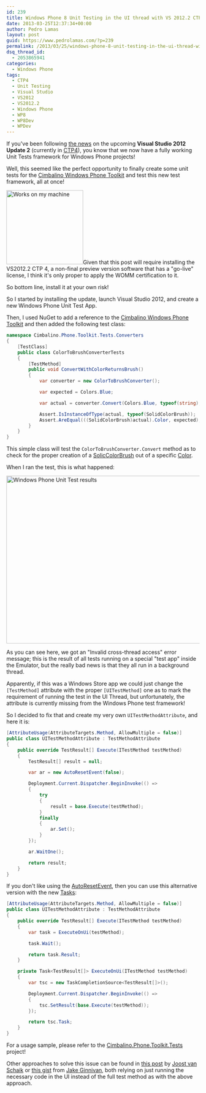 ```yaml
---
id: 239
title: Windows Phone 8 Unit Testing in the UI thread with VS 2012.2 CTP4
date: 2013-03-25T12:37:34+00:00
author: Pedro Lamas
layout: post
guid: https://www.pedrolamas.com/?p=239
permalink: /2013/03/25/windows-phone-8-unit-testing-in-the-ui-thread-with-vs-2012-2-ctp4/
dsq_thread_id:
  - 2053865941
categories:
  - Windows Phone
tags:
  - CTP4
  - Unit Testing
  - Visual Studio
  - VS2012
  - VS2012.2
  - Windows Phone
  - WP8
  - WP8Dev
  - WPDev
---
```

If you've been following <a href="http://blogs.msdn.com/b/visualstudioalm/archive/2013/01/31/windows-phone-unit-tests-in-visual-studio-2012-update-2.aspx">the news</a> on the upcoming <strong>Visual Studio 2012 Update 2</strong> (currently in <a href="http://go.microsoft.com/fwlink/?LinkId=273878">CTP4</a>), you know that we now have a fully working Unit Tests framework for Windows Phone projects!

Well, this seemed like the perfect opportunity to finally create some unit tests for the <a href="http://cimbalino.org">Cimbalino Windows Phone Toolkit</a> and test this new test framework, all at once!

<img class="alignright size-full wp-image-174 clear" src="https://www.pedrolamas.com/wp-content/uploads/2013/02/Works-on-my-machine.png" alt="Works on my machine" width="200" height="193" />Given that this post will require installing the VS2012.2 CTP 4, a non-final preview version software that has a "go-live" license, I think it's only proper to apply the WOMM certification to it.

So bottom line, install it at your own risk!

So I started by installing the update, launch Visual Studio 2012, and create a new Windows Phone Unit Test App.

Then, I used NuGet to add a reference to the <a href="http://nuget.org/packages/Cimbalino.Phone.Toolkit">Cimbalino Windows Phone Toolkit</a> and then added the following test class:

```csharp
namespace Cimbalino.Phone.Toolkit.Tests.Converters
{
    [TestClass]
    public class ColorToBrushConverterTests
    {
        [TestMethod]
        public void ConvertWithColorReturnsBrush()
        {
            var converter = new ColorToBrushConverter();

            var expected = Colors.Blue;

            var actual = converter.Convert(Colors.Blue, typeof(string), null, CultureInfo.CurrentCulture);

            Assert.IsInstanceOfType(actual, typeof(SolidColorBrush));
            Assert.AreEqual(((SolidColorBrush)actual).Color, expected);
        }
    }
}
```

This simple class will test the <code>ColorToBrushConverter.Convert</code> method as to check for the proper creation of a <a href="http://msdn.microsoft.com/en-US/library/windowsphone/develop/system.windows.media.solidcolorbrush%28v=vs.105%29.aspx">SolicColorBrush</a> out of a specific <a href="http://msdn.microsoft.com/en-US/library/windowsphone/develop/system.windows.media.color%28v=vs.105%29.aspx">Color</a>.

When I ran the test, this is what happened:

<a href="https://www.pedrolamas.com/wp-content/uploads/2013/03/Windows-Phone-Unit-Test-results.png"><img class="alignnone size-full wp-image-242" src="https://www.pedrolamas.com/wp-content/uploads/2013/03/Windows-Phone-Unit-Test-results.png" alt="Windows Phone Unit Test results" width="691" height="437" /></a>

As you can see here, we got an "Invalid cross-thread access" error message; this is the result of all tests running on a special "test app" inside the Emulator, but the really bad news is that they all run in a background thread.

Apparently, if this was a Windows Store app we could just change the <code>[TestMethod]</code> attribute with the proper <code>[UITestMethod]</code> one as to mark the requirement of running the test in the UI Thread, but unfortunately, the attribute is currently missing from the Windows Phone test framework!

So I decided to fix that and create my very own <code>UITestMethodAttribute</code>, and here it is:

```csharp
[AttributeUsage(AttributeTargets.Method, AllowMultiple = false)]
public class UITestMethodAttribute : TestMethodAttribute
{
    public override TestResult[] Execute(ITestMethod testMethod)
    {
        TestResult[] result = null;

        var ar = new AutoResetEvent(false);

        Deployment.Current.Dispatcher.BeginInvoke(() =>
        {
            try
            {
                result = base.Execute(testMethod);
            }
            finally
            {
                ar.Set();
            }
        });

        ar.WaitOne();

        return result;
    }
}
```

If you don't like using the <a href="http://msdn.microsoft.com/en-US/library/windowsphone/develop/system.threading.autoresetevent%28v=vs.105%29.aspx">AutoResetEvent</a>, then you can use this alternative version with the new <a href="http://msdn.microsoft.com/en-us/library/windowsphone/develop/system.threading.tasks%28v=vs.105%29.aspx">Tasks</a>:

```csharp
[AttributeUsage(AttributeTargets.Method, AllowMultiple = false)]
public class UITestMethodAttribute : TestMethodAttribute
{
    public override TestResult[] Execute(ITestMethod testMethod)
    {
        var task = ExecuteOnUi(testMethod);

        task.Wait();

        return task.Result;
    }

    private Task<TestResult[]> ExecuteOnUi(ITestMethod testMethod)
    {
        var tsc = new TaskCompletionSource<TestResult[]>();

        Deployment.Current.Dispatcher.BeginInvoke(() =>
        {
            tsc.SetResult(base.Execute(testMethod));
        });

        return tsc.Task;
    }
}
```

For a usage sample, please refer to the <a href="https://github.com/Cimbalino/Cimbalino-Phone-Toolkit/tree/master/src/Cimbalino.Phone.Toolkit.Tests%20%28WP8%29">Cimbalino.Phone.Toolkit.Tests</a> project!

Other approaches to solve this issue can be found in <a href="http://dotnetbyexample.blogspot.nl/2013/03/unit-testing-async-windows-phone-8-code.html">this post</a> by <a href="http://dotnetbyexample.blogspot.nl/">Joost van Schaik</a> or <a href="https://gist.github.com/JakeGinnivan/5219390">this gist</a> from <a href="http://jake.ginnivan.net/">Jake Ginnivan</a>, both relying on just running the necessary code in the UI instead of the full test method as with the above approach.